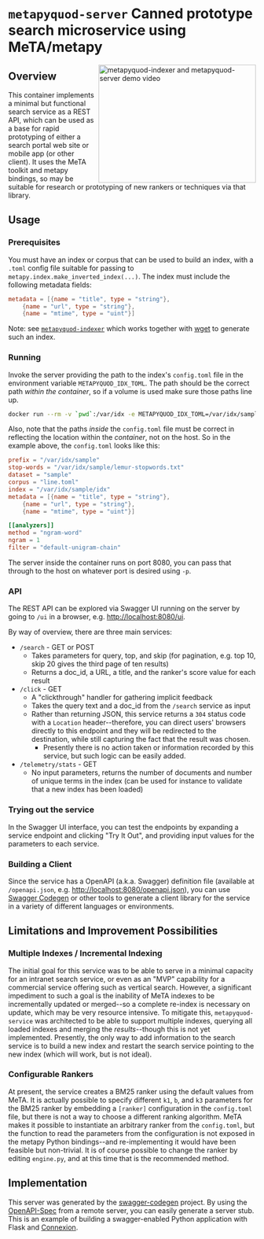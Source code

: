 # `metapyquod-server` Canned prototype search microservice using MeTA/metapy

[<img src="https://img.youtube.com/vi/CXgVN4fOjvk/0.jpg" data-canonical-src="https://img.youtube.com/vi/CXgVN4fOjvk/0.jpg" alt="metapyquod-indexer and metapyquod-server demo video" align="right" height="240" width="320">](https://youtu.be/CXgVN4fOjvk)

## Overview

This container implements a minimal but functional search service as a REST API, which can be used as a base for rapid prototyping of either a search portal web site or mobile app (or other client). It uses the MeTA toolkit and metapy bindings, so may be suitable for research or prototyping of new rankers or techniques via that library.

## Usage

### Prerequisites

You must have an index or corpus that can be used to build an index, with a `.toml` config file suitable for passing to `metapy.index.make_inverted_index(...)`. The index must include the following metadata fields:

```toml
metadata = [{name = "title", type = "string"},
    {name = "url", type = "string"},
    {name = "mtime", type = "uint"}]
```

Note: see [`metapyquod-indexer`](https://github.com/sphtkr/MeTAPyquod/metapyquod-indexer) which works together with [wget](https://www.gnu.org/software/wget/) to generate such an index.

### Running

Invoke the server providing the path to the index's `config.toml` file in the environment variable `METAPYQUOD_IDX_TOML`. The path should be the correct path *within the container*, so if a volume is used make sure those paths line up.

```sh
docker run --rm -v `pwd`:/var/idx -e METAPYQUOD_IDX_TOML=/var/idx/sample/config.toml -p 8080:8080 sphtkr/metapyquod-server
```

Also, note that the paths *inside* the `config.toml` file must be correct in reflecting the location within the *container*, not on the host. So in the example above, the `config.toml` looks like this:

```toml
prefix = "/var/idx/sample"
stop-words = "/var/idx/sample/lemur-stopwords.txt"
dataset = "sample"
corpus = "line.toml"
index = "/var/idx/sample/idx"
metadata = [{name = "title", type = "string"},
    {name = "url", type = "string"},
    {name = "mtime", type = "uint"}]

[[analyzers]]
method = "ngram-word"
ngram = 1
filter = "default-unigram-chain"
```

The server inside the container runs on port 8080, you can pass that through to the host on whatever port is desired using `-p`.

### API

The REST API can be explored via Swagger UI running on the server by going to `/ui` in a browser, e.g. [http://localhost:8080/ui](http://localhost:8080/ui/).

By way of overview, there are three main services:

* `/search` - GET or POST
    * Takes parameters for query, top, and skip (for pagination, e.g. top 10, skip 20 gives the third page of ten results)
    * Returns a doc_id, a URL, a title, and the ranker's score value for each result
* `/click` - GET
    * A "clickthrough" handler for gathering implicit feedback
    * Takes the query text and a doc_id from the `/search` service as input
    * Rather than returning JSON, this service returns a `304` status code with a `Location` header--therefore, you can direct users' browsers directly to this endpoint and they will be redirected to the destination, while still capturing the fact that the result was chosen.
        * Presently there is no action taken or information recorded by this service, but such logic can be easily added.
* `/telemetry/stats` - GET
    * No input parameters, returns the number of documents and number of unique terms in the index (can be used for instance to validate that a new index has been loaded)

### Trying out the service

In the Swagger UI interface, you can test the endpoints by expanding a service endpoint and clicking "Try It Out", and providing input values for the parameters to each service.

### Building a Client

Since the service has a OpenAPI (a.k.a. Swagger) definition file (available at `/openapi.json`, e.g. [http://localhost:8080/openapi.json](http://localhost:8080/openapi.json)), you can use [Swagger Codegen](https://swagger.io/tools/swagger-codegen/) or other tools to generate a client library for the service in a variety of different languages or environments.
    
## Limitations and Improvement Possibilities

### Multiple Indexes / Incremental Indexing

The initial goal for this service was to be able to serve in a minimal capacity for an intranet search service, or even as an "MVP" capability for a commercial service offering such as vertical search. However, a significant impediment to such a goal is the inability of MeTA indexes to be incrementally updated or merged--so a complete re-index is necessary on update, which may be very resource intensive. To mitigate this, `metapyquod-service` was architected to be able to support multiple indexes, querying all loaded indexes and merging the *results*--though this is not yet implemented. Presently, the only way to add information to the search service is to build a new index and restart the search service pointing to the new index (which will work, but is not ideal).

### Configurable Rankers

At present, the service creates a BM25 ranker using the default values from MeTA. It is actually possible to specify different `k1`, `b`, and `k3` parameters for the BM25 ranker by embedding a `[ranker]` configuration in the `config.toml` file, but there is not a way to choose a different ranking algorithm. MeTA makes it possible to instantiate an arbitrary ranker from the `config.toml`, but the function to read the parameters from the configuration is not exposed in the metapy Python bindings--and re-implementing it would have been feasible but non-trivial. It is of course possible to change the ranker by editing `engine.py`, and at this time that is the recommended method.

## Implementation
This server was generated by the [swagger-codegen](https://github.com/swagger-api/swagger-codegen) project. By using the
[OpenAPI-Spec](https://github.com/swagger-api/swagger-core/wiki) from a remote server, you can easily generate a server stub.  This
is an example of building a swagger-enabled Python application with Flask and [Connexion](https://github.com/zalando/connexion). 


